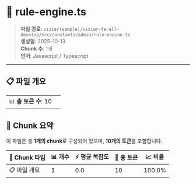 # 📄 rule-engine.ts

> **파일 경로**: `vizier(sample)/vizier-fe-all-develop/src/constants/admin/rule-engine.ts`  
> **생성일**: 2025-10-13  
> **Chunk 수**: 1개  
> **언어**: Javascript / Typescript
---


## 📋 파일 개요

| | |
|--|--|
| 📊 **총 토큰 수**: 10 |  |






## 🧩 Chunk 요약

이 파일은 총 **1개의 chunk**로 구성되어 있으며, **10개의 토큰**을 포함합니다.

| 🧩 Chunk 타입 | 📊 개수 | ⚡ 평균 복잡도 | 📝 총 토큰 | 📈 비율 |
|---------------|--------|-------------|----------|--------|
| 📋 파일 개요 | 1 | 0.0 | 10 | 100.0% |

